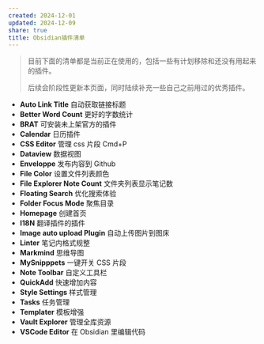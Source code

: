 ```yaml
---
created: 2024-12-01
updated: 2024-12-09
share: true
title: Obsidian插件清单
---
```


> 目前下面的清单都是当前正在使用的，包括一些有计划移除和还没有用起来的插件。
> 
> 后续会阶段性更新本页面，同时陆续补充一些自己之前用过的优秀插件。

- **Auto Link Title** 自动获取链接标题
- **Better Word Count** 更好的字数统计
- **BRAT** 可安装未上架官方的插件
- **Calendar** 日历插件
- **CSS Editor** 管理 css 片段 Cmd+P
- **Dataview** 数据视图
- **Enveloppe** 发布内容到 Github
- **File Color** 设置文件列表颜色
- **File Explorer Note Count** 文件夹列表显示笔记数
- **Floating Search** 优化搜索体验
- **Folder Focus Mode** 聚焦目录
-  **Homepage** 创建首页
- **I18N** 翻译插件的插件
-  **Image auto upload Plugin** 自动上传图片到图床
- **Linter** 笔记内格式规整
- **Markmind** 思维导图
- **MySnipppets** 一键开关 CSS 片段
- **Note Toolbar** 自定义工具栏
- **QuickAdd** 快速增加内容
- **Style Settings** 样式管理
- **Tasks** 任务管理
- **Templater** 模板增强
- **Vault Explorer** 管理全库资源
- **VSCode Editor** 在 Obsidian 里编辑代码
